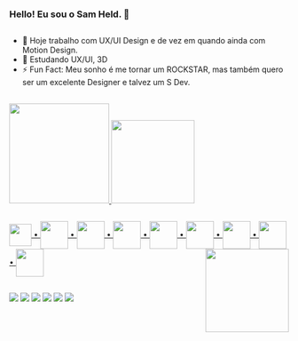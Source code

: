 ### Hello! Eu sou o Sam Held. 👋
##

- 🔭 Hoje trabalho com UX/UI Design e de vez em quando ainda com Motion Design.
- 🌱 Estudando UX/UI, 3D
- ⚡ Fun Fact: Meu sonho é me tornar um ROCKSTAR, mas também quero ser um excelente Designer e talvez um S Dev.

##

<div align="left">
  <a href="https://beacons.ai/samhelddien">
  <img height="180em" src="https://github-readme-stats.vercel.app/api?username=samhelddien&show_icons=true&theme=dark&include_all_commits=true&count_private=true"/>
  <img height="150em" src="https://github-readme-stats.vercel.app/api/top-langs/?username=samhelddien&layout=compact&langs_count=7&theme=dark"/>
</div>
  
  ##
  
<img align="center" height="40" width="40" src="https://img.icons8.com/color/48/000000/figma--v1.png"> •
<img align="center" height="50" width="50" src="https://img.icons8.com/color/48/000000/adobe-xd--v1.png"> •
<img align="center" height="50" width="50" src="https://img.icons8.com/color/48/000000/adobe-after-effects--v1.png"> •
<img align="center" height="50" width="50" src="https://img.icons8.com/color/48/000000/adobe-premiere-pro--v1.png"> •
<img align="center" height="50" width="50" src="https://img.icons8.com/color/48/000000/adobe-photoshop--v1.png"> •
<img align="center" height="50" width="50" src="https://img.icons8.com/color/48/000000/adobe-illustrator--v1.png"> •
<img align="center" height="50" width="50" src="https://img.icons8.com/color/48/000000/adobe-lightroom--v1.png"> •
<img align="center" height="50" width="50" src="https://img.icons8.com/color/48/000000/adobe-audition--v1.png"> •
<img align="center" height="50" width="50" src="https://img.icons8.com/color/48/000000/blender-3d--v1.png">
<img align="right" height="150" width="150" src="https://cdn.discordapp.com/attachments/968732433967100005/976635212849119272/samhelddien_-_profile_01.png">

  ##
  
  
<div>
 <a href="https://www.youtube.com/channel/UCd28RFu8CtE4SRLKl0P5_IQ" target="_blank"><img src="https://img.shields.io/badge/YouTube-FF0000?style=for-the-badge&logo=youtube&logoColor=white" target="_blank"></a>
  <a href="https://instagram.com/samhelddien" target="_blank"><img src="https://img.shields.io/badge/-Instagram-%23E4405F?style=for-the-badge&logo=instagram&logoColor=white" target="_blank"></a>
 	<a href="https://www.twitch.tv/samhelddien" target="_blank"><img src="https://img.shields.io/badge/Twitch-9146FF?style=for-the-badge&logo=twitch&logoColor=white" target="_blank"></a>
 <a href="https://discord.gg/7F6EBwZyda" target="_blank"><img src="https://img.shields.io/badge/Discord-7289DA?style=for-the-badge&logo=discord&logoColor=white" target="_blank"></a> 
  <a href = "mailto:samhelddien@outlook.com"><img src="https://img.shields.io/badge/-Gmail-%23333?style=for-the-badge&logo=gmail&logoColor=white" target="_blank"></a>
  <a href="https://www.linkedin.com/in/ismael-melo-corr%C3%AAa-sam-held-b00b8611a/" target="_blank"><img src="https://img.shields.io/badge/-LinkedIn-%230077B5?style=for-the-badge&logo=linkedin&logoColor=white" target="_blank"></a>  
</div>

  
